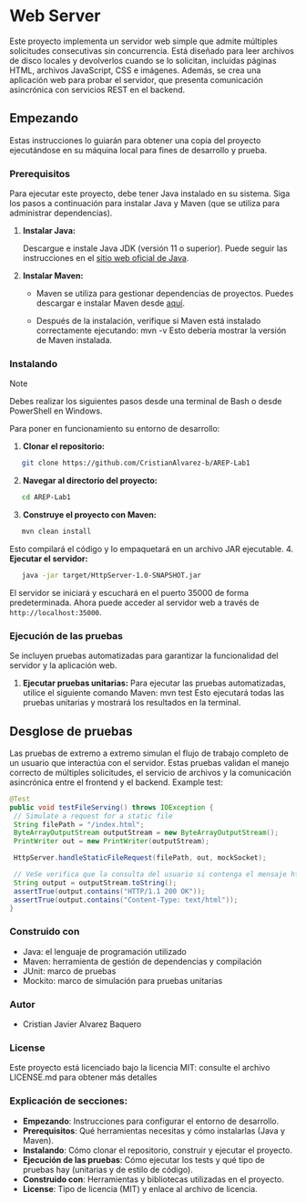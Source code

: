# Web Server

Este proyecto implementa un servidor web simple que admite múltiples solicitudes consecutivas sin concurrencia. Está diseñado para leer archivos de disco locales y devolverlos cuando se lo solicitan, incluidas páginas HTML, archivos JavaScript, CSS e imágenes. Además, se crea una aplicación web para probar el servidor, que presenta comunicación asincrónica con servicios REST en el backend.
## Empezando

Estas instrucciones lo guiarán para obtener una copia del proyecto ejecutándose en su máquina local para fines de desarrollo y prueba.
### Prerequisitos

Para ejecutar este proyecto, debe tener Java instalado en su sistema. Siga los pasos a continuación para instalar Java y Maven (que se utiliza para administrar dependencias).
1. **Instalar Java:**

    Descargue e instale Java JDK (versión 11 o superior). Puede seguir las instrucciones en el [sitio web oficial de Java](https://www.oracle.com/java/technologies/javase-jdk11-downloads.html).

2. **Instalar Maven:**

   - Maven se utiliza para gestionar dependencias de proyectos. Puedes descargar e instalar Maven desde [aquí](https://maven.apache.org/download.cgi).

   - Después de la instalación, verifique si Maven está instalado correctamente ejecutando: mvn -v Esto debería mostrar la versión de Maven instalada.
  
### Instalando
> [!NOTE]
> Debes realizar los siguientes pasos desde una terminal de Bash o desde PowerShell en Windows.

Para poner en funcionamiento su entorno de desarrollo:
1. **Clonar el repositorio:**
```bash
   git clone https://github.com/CristianAlvarez-b/AREP-Lab1
```
2. **Navegar al directorio del proyecto:**
```bash
   cd AREP-Lab1
```
3. **Construye el proyecto con Maven:**
```bash
   mvn clean install
```
  Esto compilará el código y lo empaquetará en un archivo JAR ejecutable.
4. **Ejecutar el servidor:**
```bash
   java -jar target/HttpServer-1.0-SNAPSHOT.jar
```
   El servidor se iniciará y escuchará en el puerto 35000 de forma predeterminada. Ahora puede acceder al servidor web a través de `http://localhost:35000`.

### Ejecución de las pruebas
Se incluyen pruebas automatizadas para garantizar la funcionalidad del servidor y la aplicación web.
1. **Ejecutar pruebas unitarias:**
   Para ejecutar las pruebas automatizadas, utilice el siguiente comando Maven: mvn test
   Esto ejecutará todas las pruebas unitarias y mostrará los resultados en la terminal.

## Desglose de pruebas
Las pruebas de extremo a extremo simulan el flujo de trabajo completo de un usuario que interactúa con el servidor. Estas pruebas validan el manejo correcto de múltiples solicitudes, el servicio de archivos y la comunicación asincrónica entre el frontend y el backend.
Example test:
```java
@Test
public void testFileServing() throws IOException {
 // Simulate a request for a static file
 String filePath = "/index.html";
 ByteArrayOutputStream outputStream = new ByteArrayOutputStream();
 PrintWriter out = new PrintWriter(outputStream);

 HttpServer.handleStaticFileRequest(filePath, out, mockSocket);

 // VeSe verifica que la consulta del usuario si contenga el mensaje http correspondiente
 String output = outputStream.toString();
 assertTrue(output.contains("HTTP/1.1 200 OK"));
 assertTrue(output.contains("Content-Type: text/html"));
}
```
### Construido con
- Java: el lenguaje de programación utilizado
- Maven: herramienta de gestión de dependencias y compilación
- JUnit: marco de pruebas
- Mockito: marco de simulación para pruebas unitarias

### Autor
- Cristian Javier Alvarez Baquero
  
### License
Este proyecto está licenciado bajo la licencia MIT: consulte el archivo LICENSE.md para obtener más detalles

### Explicación de secciones:
- **Empezando**: Instrucciones para configurar el entorno de desarrollo.
- **Prerequisitos**: Qué herramientas necesitas y cómo instalarlas (Java y Maven).
- **Instalando**: Cómo clonar el repositorio, construir y ejecutar el proyecto.
- **Ejecución de las pruebas**: Cómo ejecutar los tests y qué tipo de pruebas hay (unitarias y de estilo de código).
- **Construido con**: Herramientas y bibliotecas utilizadas en el proyecto.
- **License**: Tipo de licencia (MIT) y enlace al archivo de licencia.


